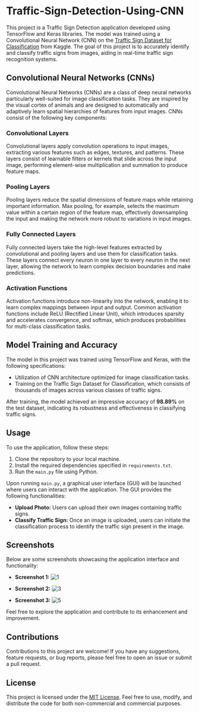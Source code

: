 # Traffic-Sign-Detection-Using-CNN

This project is a Traffic Sign Detection application developed using TensorFlow and Keras libraries. The model was trained using a Convolutional Neural Network (CNN) on the [Traffic Sign Dataset for Classification](https://www.kaggle.com/datasets/ahemateja19bec1025/traffic-sign-dataset-classification) from Kaggle. The goal of this project is to accurately identify and classify traffic signs from images, aiding in real-time traffic sign recognition systems.

## Convolutional Neural Networks (CNNs)
Convolutional Neural Networks (CNNs) are a class of deep neural networks particularly well-suited for image classification tasks. They are inspired by the visual cortex of animals and are designed to automatically and adaptively learn spatial hierarchies of features from input images. CNNs consist of the following key components:

### Convolutional Layers
Convolutional layers apply convolution operations to input images, extracting various features such as edges, textures, and patterns. These layers consist of learnable filters or kernels that slide across the input image, performing element-wise multiplication and summation to produce feature maps.

### Pooling Layers
Pooling layers reduce the spatial dimensions of feature maps while retaining important information. Max pooling, for example, selects the maximum value within a certain region of the feature map, effectively downsampling the input and making the network more robust to variations in input images.

### Fully Connected Layers
Fully connected layers take the high-level features extracted by convolutional and pooling layers and use them for classification tasks. These layers connect every neuron in one layer to every neuron in the next layer, allowing the network to learn complex decision boundaries and make predictions.

### Activation Functions
Activation functions introduce non-linearity into the network, enabling it to learn complex mappings between input and output. Common activation functions include ReLU (Rectified Linear Unit), which introduces sparsity and accelerates convergence, and softmax, which produces probabilities for multi-class classification tasks.

## Model Training and Accuracy
The model in this project was trained using TensorFlow and Keras, with the following specifications:
- Utilization of CNN architecture optimized for image classification tasks.
- Training on the Traffic Sign Dataset for Classification, which consists of thousands of images across various classes of traffic signs.

After training, the model achieved an impressive accuracy of **98.89%** on the test dataset, indicating its robustness and effectiveness in classifying traffic signs.

## Usage
To use the application, follow these steps:
1. Clone the repository to your local machine.
2. Install the required dependencies specified in `requirements.txt`.
3. Run the `main.py` file using Python.

Upon running `main.py`, a graphical user interface (GUI) will be launched where users can interact with the application. The GUI provides the following functionalities:
- **Upload Photo:** Users can upload their own images containing traffic signs.
- **Classify Traffic Sign:** Once an image is uploaded, users can initiate the classification process to identify the traffic sign present in the image.

## Screenshots
Below are some screenshots showcasing the application interface and functionality:

- **Screenshot 1:**
  ![1](https://github.com/MustafaBanatwala04/Traffic-Sign-Detection-Using-CNN/assets/142564605/c7db75ae-1209-4651-99fd-9600e4b3fd8c)

- **Screenshot 2:**
  ![3](https://github.com/MustafaBanatwala04/Traffic-Sign-Detection-Using-CNN/assets/142564605/deb24fb7-758d-44a2-8757-de9da3a4553f)

- **Screenshot 3:**
  ![5](https://github.com/MustafaBanatwala04/Traffic-Sign-Detection-Using-CNN/assets/142564605/f6c53b17-305f-4a2b-8e0e-895365d7eed8)

Feel free to explore the application and contribute to its enhancement and improvement.

## Contributions
Contributions to this project are welcome! If you have any suggestions, feature requests, or bug reports, please feel free to open an issue or submit a pull request.

## License
This project is licensed under the [MIT License](LICENSE). Feel free to use, modify, and distribute the code for both non-commercial and commercial purposes.

